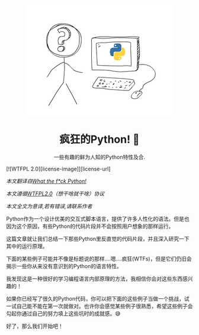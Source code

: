 
<p align="center"><img src="/assets/logo.png" alt=""></p>
<h1 align="center">疯狂的Python! 🐍</h1>
<p align="center">一些有趣的鲜为人知的Python特性及合.</p>

[![WTFPL 2.0][license-image]][license-url]



*本文翻译自[What the f*ck Python!](https://github.com/satwikkansal/wtfpython)*

*本文遵循[WTFPL2.0](http://www.wtfpl.net/)（想干啥就干啥）协议*

*本文全文为意译,若有错误,请联系作者*




Python作为一个设计优美的交互式脚本语言，提供了许多人性化的语法。但是也因为这个原因，有些Python的代码片段并不会按照用户想象的那样运行。

这篇文章就让我们总结一下那些Python里反直觉的代码片段，并且深入研究一下其中的运行原理。

下面的某些例子可能并不像是标题说的那样....嗯....疯狂(WTFs)，但是它们仍旧会揭示一些你从来没有意识到的Python的语言特性。

我发现这是一种很好的学习编程语言内部原理的方法，我相信你会对这些东西感兴趣的！

如果你已经写了很久的Python代码，你可以把下面的这些例子当做一个挑战，试一试自己能不能在第一次就做对。也许你会感觉某些例子很熟悉，希望这些例子会勾起你通过自己的努力填上这些坑时的成就感。:sweat_smile:

好了，那么我们开始吧！